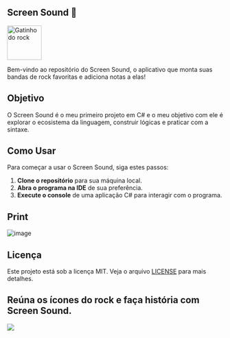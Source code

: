 ## Screen Sound 🎸
<img src="https://media.tenor.com/1VFipeMyyAYAAAAC/cat-guitar.gif" alt="Gatinho do rock" width="80" height="80">

Bem-vindo ao repositório do Screen Sound, o aplicativo que monta suas bandas de rock favoritas e adiciona notas a elas!

## Objetivo

O Screen Sound é o meu primeiro projeto em C# e o meu objetivo com ele é explorar o ecosistema da linguagem, construir lógicas e praticar com a sintaxe.

## Como Usar

Para começar a usar o Screen Sound, siga estes passos:

1. **Clone o repositório** para sua máquina local.
2. **Abra o programa na IDE** de sua preferência.
3. **Execute o console** de uma aplicação C# para interagir com o programa.

## Print
![image](https://github.com/GuilhermeSerafim/screen-sound/assets/129989701/9da2dd88-7782-44bc-a0d5-5e4acbad1475)


## Licença

Este projeto está sob a licença MIT. Veja o arquivo [LICENSE](https://choosealicense.com/licenses/mit/) para mais detalhes.


## Reúna os ícones do rock e faça história com Screen Sound.
![](https://cdn.dribbble.com/users/105076/screenshots/20495756/media/08d66aac3fac6e932ac2caad50dff910.gif)
